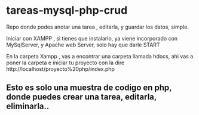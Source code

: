 

<h1>tareas-mysql-php-crud</h1>

<p>Repo donde podes anotar una tarea , editarla, y guardar los datos, simple.</p>
<p>Iniciar con XAMPP , si tienes que instalarlo, ya viene incorporado con MySqlServer, y Apache web Server, solo hay que darle START</p>
<p>En la carpeta Xampp , vas a encontrar una carpeta llamada hdocs, ahi vas a poner la carpeta e iniciar tu proyecto con la dire http://localhost/proyecto%20php/index.php</p>
<h2>Esto es solo una muestra de codigo en php, donde puedes crear una tarea, editarla, eliminarla..</h2>
